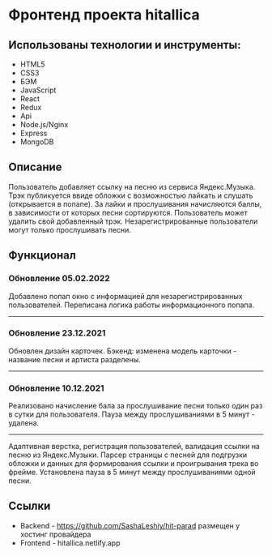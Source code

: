 # Фронтенд проекта hitallica

## Использованы технологии и инструменты:
* HTML5
* CSS3
* БЭМ
* JavaScript
* React
* Redux
* Api
* Node.js/Nginx
* Express
* MongoDB

## Описание
Пользователь добавляет ссылку на песню из сервиса Яндекс.Музыка. Трэк публикуется ввиде обложки с возможностью лайкать и слушать (открывается в попапе). За лайки и прослушивания начисляются баллы, в зависимости от которых песни сортируются. Пользователь может удалить свой добавленный трэк. Незарегистрированные пользователи могут только прослушивать песни.

## Функционал
### Обновление 05.02.2022
Добавлено попап окно с информацией для незарегистрированных пользователей. Переписана логика работы информационного попапа.
___
### Обновление 23.12.2021
Обновлен дизайн карточек. Бэкенд: изменена модель карточки - название песни и артиста разделены.
___
### Обновление 10.12.2021
Реализовано начисление бала за прослушивание песни только один раз в сутки для пользователя. Пауза между прослушиваниями в 5 минут - удалена.
___
Адаптивная верстка, регистрация пользователей, валидация ссылки на песню из Яндекс.Музыки. Парсер страницы с песней для подгрузки обложки и данных для формирования ссылки и проигрывания трека во фрейме. Установлена пауза в 5 минут между прослушиваниями одной песни.

## Ссылки
* Backend - https://github.com/SashaLeshiy/hit-parad размещен у хостинг провайдера
* Frontend - hitallica.netlify.app 

